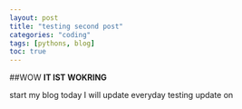 ```yaml
---
layout: post
title: "testing second post"
categories: "coding"
tags: [pythons, blog]
toc: true
---
```


##WOW
**IT IST WOKRING**

start my blog today
I will update everyday
 testing update on
